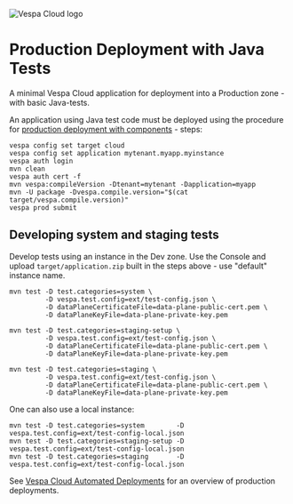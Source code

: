 <!-- Copyright Yahoo. Licensed under the terms of the Apache 2.0 license. See LICENSE in the project root. -->

![Vespa Cloud logo](https://cloud.vespa.ai/assets/logos/vespa-cloud-logo-full-black.png)

# Production Deployment with Java Tests

A minimal Vespa Cloud application for deployment into a Production zone - with basic Java-tests.

An application using Java test code must be deployed using the procedure for
[production deployment with components](https://cloud.vespa.ai/en/production-deployment#production-deployment-with-components) -
steps:

```
vespa config set target cloud
vespa config set application mytenant.myapp.myinstance
vespa auth login
mvn clean
vespa auth cert -f
mvn vespa:compileVersion -Dtenant=mytenant -Dapplication=myapp
mvn -U package -Dvespa.compile.version="$(cat target/vespa.compile.version)"
vespa prod submit
```


## Developing system and staging tests
Develop tests using an instance in the Dev zone.
Use the Console and upload `target/application.zip` built in the steps above - use "default" instance name.

    mvn test -D test.categories=system \
             -D vespa.test.config=ext/test-config.json \
             -D dataPlaneCertificateFile=data-plane-public-cert.pem \
             -D dataPlaneKeyFile=data-plane-private-key.pem

    mvn test -D test.categories=staging-setup \
             -D vespa.test.config=ext/test-config.json \
             -D dataPlaneCertificateFile=data-plane-public-cert.pem \
             -D dataPlaneKeyFile=data-plane-private-key.pem

    mvn test -D test.categories=staging \
             -D vespa.test.config=ext/test-config.json \
             -D dataPlaneCertificateFile=data-plane-public-cert.pem \
             -D dataPlaneKeyFile=data-plane-private-key.pem


One can also use a local instance:

    mvn test -D test.categories=system        -D vespa.test.config=ext/test-config-local.json
    mvn test -D test.categories=staging-setup -D vespa.test.config=ext/test-config-local.json
    mvn test -D test.categories=staging       -D vespa.test.config=ext/test-config-local.json

See [Vespa Cloud Automated Deployments](https://cloud.vespa.ai/en/automated-deployments)
for an overview of production deployments.
